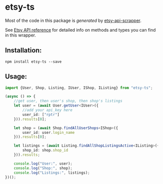 # etsy-ts

Most of the code in this package is _generated_ by [etsy-api-scrapper](https://github.com/Granga/etsy-api-scraper).

See [Etsy API reference](https://www.etsy.com/developers/documentation/getting_started/api_basics#reference) for detailed info on methods and types you can find in this wrapper.

## Installation:
`npm install etsy-ts --save`

## Usage:
```typescript
import {User, Shop, Listing, IUser, IShop, IListing} from "etsy-ts";

(async () => {
    //get user, then user's shop, then shop's listings
    let user = (await User.getUser<IUser>({
        //add your api_key here
        user_id: ["rptr"]
    })).results[0];

    let shop = (await Shop.findAllUserShops<IShop>({
        user_id: user.login_name
    })).results[0];

    let listings = (await Listing.findAllShopListingsActive<IListing>({
        shop_id: shop.shop_id
    })).results;

    console.log("User:", user);
    console.log("Shop:", shop);
    console.log("Listings:", listings);
})();
```
